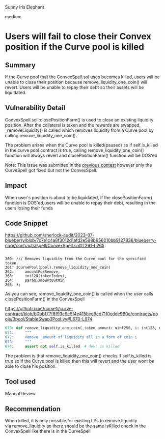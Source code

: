 Sunny Iris Elephant

medium

# Users will fail to close their Convex position if the Curve pool is killed
## Summary

If the Curve pool that the ConvexSpell.sol uses becomes killed, users will be unable to close their position because remove_liquidity_one_coin() will revert. Users will be unable to repay their debt so their assets will be liquidated.

## Vulnerability Detail

ConvexSpell.sol::closePositionFarm() is used to close an existing liquidity position. After the collateral is taken and the rewards are swapped, _removeLiquidity() is called which removes liquidity from a Curve pool by calling remove_liquidity_one_coin(). 


The problem arises when the Curve pool is killed(paused) so if self.is_killed in the curve pool contract is true, calling remove_liquidity_one_coin() function will always revert and closePositionFarm() function will be DOS'ed


Note: This issue was submitted in the [previous contest](https://github.com/sherlock-audit/2023-04-blueberry-judging/issues/64) however only the CurveSpell got fixed but not the ConvexSpell.


## Impact

When user's position is about to be liquidated, if the closePositionFarm() function is DOS'ed,users will be unable to repay their debt, resulting in the users losing their funds

## Code Snippet

https://github.com/sherlock-audit/2023-07-blueberry/blob/7c7e1c4a8f3012d1afd2e598b656010bb9127836/blueberry-core/contracts/spell/ConvexSpell.sol#L261-L265

```solidity

260: /// Removes liquidity from the Curve pool for the specified token.
261: ICurvePool(pool).remove_liquidity_one_coin(
262:     amountPosRemove,
263:     int128(tokenIndex),
264:     param.amountOutMin
265: );

```

As you can see, remove_liquidity_one_coin() is called when the user calls closePositionFarm() in the ConvexSpell


https://github.com/curvefi/curve-contract/blob/b0bbf77f8f93c9c5f4e415bce9cd71f0cdee960e/contracts/pools/3pool/StableSwap3Pool.vy#L670-L674

```python
670: def remove_liquidity_one_coin(_token_amount: uint256, i: int128, min_amount: uint256):
671:     """
672:     Remove _amount of liquidity all in a form of coin i
673:     """
674:     assert not self.is_killed  # dev: is killed
```


The problem is that remove_liquidity_one_coin() checks if self.is_killed is true so if the Curve pool is killed then this will revert and the user wont be able to close his position.


## Tool used

Manual Review

## Recommendation

When killed, it is only possible for existing LPs to remove liquidity via remove_liquidity so there should be the same isKilled check in the ConvexSpell like there is in the CurveSpell
